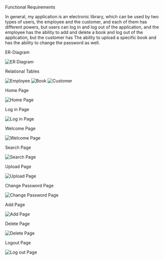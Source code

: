 Functional Requirements

In general, my application is an electronic library, which can be used by two types of users, the employee and the customer, and each of
them has different powers, but users can log in and log out of the application, and the employee has the ability to add and delete a book 
and log out of the application, but the customer has The ability to upload a specific book and has the ability to change the password as well.

ER-Diagram








![ER Diagram](Images/ER-Diagram.png)






Relational Tables

![Employee](Images/Employee.png)
![Book](Images/Book.png)
![Customer](Images/Customer.png)




Home Page

![Home Page](Images/Home-Page.png)




Log in Page

![Log in Page](Images/Login-Page.png)



Welcome Page

![Welcome Page](Images/Welcome-Page.png)



Search Page

![Search Page](Images/Search-Page.png)



Upload Page

![Upload Page](Images/Upload-Page.png)



Change Password Page

![Change Password Page](Images/Change-Password-Page.png)



Add Page

![Add Page](Images/Add-Page.png)



Delete Page

![Delete Page](Images/Delete-Page.png)



Logout Page

![Log out Page](Images/Logout-Page.png)
